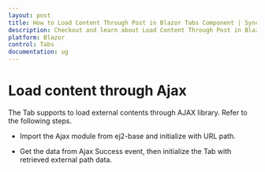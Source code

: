 ```yaml
---
layout: post
title: How to Load Content Through Post in Blazor Tabs Component | Syncfusion
description: Checkout and learn about Load Content Through Post in Blazor Tabs component of Syncfusion, and more details.
platform: Blazor
control: Tabs
documentation: ug
---
```


# Load content through Ajax

The Tab supports to load external contents through AJAX library. Refer to the following steps.

* Import the Ajax module from ej2-base and initialize with URL path.

* Get the data from Ajax Success event, then initialize the Tab with retrieved external path data.

```csharp
```
